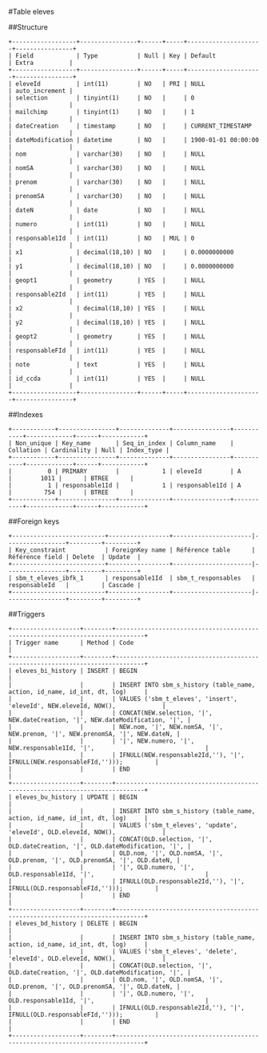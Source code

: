 #Table eleves

##Structure

    +------------------+----------------+------+-----+---------------------+----------------+
    | Field            | Type           | Null | Key | Default             | Extra          |
    +------------------+----------------+------+-----+---------------------+----------------+
    | eleveId          | int(11)        | NO   | PRI | NULL                | auto_increment |
    | selection        | tinyint(1)     | NO   |     | 0                   |                |
    | mailchimp        | tinyint(1)     | NO   |     | 1                   |                |
    | dateCreation     | timestamp      | NO   |     | CURRENT_TIMESTAMP   |                |
    | dateModification | datetime       | NO   |     | 1900-01-01 00:00:00 |                |
    | nom              | varchar(30)    | NO   |     | NULL                |                |
    | nomSA            | varchar(30)    | NO   |     | NULL                |                |
    | prenom           | varchar(30)    | NO   |     | NULL                |                |
    | prenomSA         | varchar(30)    | NO   |     | NULL                |                |
    | dateN            | date           | NO   |     | NULL                |                |
    | numero           | int(11)        | NO   |     | NULL                |                |
    | responsable1Id   | int(11)        | NO   | MUL | 0                   |                |
    | x1               | decimal(18,10) | NO   |     | 0.0000000000        |                |
    | y1               | decimal(18,10) | NO   |     | 0.0000000000        |                |
    | geopt1           | geometry       | YES  |     | NULL                |                |
    | responsable2Id   | int(11)        | YES  |     | NULL                |                |
    | x2               | decimal(18,10) | YES  |     | NULL                |                |
    | y2               | decimal(18,10) | YES  |     | NULL                |                |
    | geopt2           | geometry       | YES  |     | NULL                |                |
    | responsableFId   | int(11)        | YES  |     | NULL                |                |
    | note             | text           | YES  |     | NULL                |                |
    | id_ccda          | int(11)        | YES  |     | NULL                |                |
    +------------------+----------------+------+-----+---------------------+----------------+

##Indexes

    +------------+----------------+--------------+----------------+-----------+-------------+------+------------+
    | Non_unique | Key_name       | Seq_in_index | Column_name    | Collation | Cardinality | Null | Index_type |
    +------------+----------------+--------------+----------------+-----------+-------------+------+------------+
    |          0 | PRIMARY        |            1 | eleveId        | A         |        1011 |      | BTREE      |
    |          1 | responsable1Id |            1 | responsable1Id | A         |         754 |      | BTREE      |
    +------------+----------------+--------------+----------------+-----------+-------------+------+------------+

##Foreign keys

    +--------------------------+-----------------+----------------------|-----------------+---------+---------+
    | Key_constraint           | ForeignKey name | Référence table      | Référence field | Delete  | Update  |
    +--------------------------+-----------------+----------------------|-----------------+---------+---------+
    | sbm_t_eleves_ibfk_1      | responsable1Id  | sbm_t_responsables   | responsableId   |         | Cascade |
    +--------------------------+-----------------+----------------------|-----------------+---------+---------+

##Triggers

    +-------------------+--------+------------------------------------------------------------------------------+
    | Trigger name      | Method | Code                                                                         |
    +-------------------+--------+------------------------------------------------------------------------------+
    | eleves_bi_history | INSERT | BEGIN                                                                        |
    |                   |        | INSERT INTO sbm_s_history (table_name, action, id_name, id_int, dt, log)     |
    |                   |        | VALUES ('sbm_t_eleves', 'insert', 'eleveId', NEW.eleveId, NOW(),             |
    |                   |        | CONCAT(NEW.selection, '|', NEW.dateCreation, '|', NEW.dateModification, '|', |
    |                   |        | NEW.nom, '|', NEW.nomSA, '|', NEW.prenom, '|', NEW.prenomSA, '|', NEW.dateN, |
    |                   |        | '|', NEW.numero, '|', NEW.responsable1Id, '|',                               |
    |                   |        | IFNULL(NEW.responsable2Id,''), '|', IFNULL(NEW.responsableFId,'')));         |
    |                   |        | END                                                                          |
    +-------------------+--------+------------------------------------------------------------------------------+
    | eleves_bu_history | UPDATE | BEGIN                                                                        |
    |                   |        | INSERT INTO sbm_s_history (table_name, action, id_name, id_int, dt, log)     |
    |                   |        | VALUES ('sbm_t_eleves', 'update', 'eleveId', OLD.eleveId, NOW(),             |
    |                   |        | CONCAT(OLD.selection, '|', OLD.dateCreation, '|', OLD.dateModification, '|', |
    |                   |        | OLD.nom, '|', OLD.nomSA, '|', OLD.prenom, '|', OLD.prenomSA, '|', OLD.dateN, |
    |                   |        | '|', OLD.numero, '|', OLD.responsable1Id, '|',                               |
    |                   |        | IFNULL(OLD.responsable2Id,''), '|', IFNULL(OLD.responsableFId,'')));         |
    |                   |        | END                                                                          |
    +-------------------+--------+------------------------------------------------------------------------------+
    | eleves_bd_history | DELETE | BEGIN                                                                        |
    |                   |        | INSERT INTO sbm_s_history (table_name, action, id_name, id_int, dt, log)     |
    |                   |        | VALUES ('sbm_t_eleves', 'delete', 'eleveId', OLD.eleveId, NOW(),             |
    |                   |        | CONCAT(OLD.selection, '|', OLD.dateCreation, '|', OLD.dateModification, '|', |
    |                   |        | OLD.nom, '|', OLD.nomSA, '|', OLD.prenom, '|', OLD.prenomSA, '|', OLD.dateN, |
    |                   |        | '|', OLD.numero, '|', OLD.responsable1Id, '|',                               |
    |                   |        | IFNULL(OLD.responsable2Id,''), '|', IFNULL(OLD.responsableFId,'')));         |
    |                   |        | END                                                                          |
    +-------------------+--------+------------------------------------------------------------------------------+
